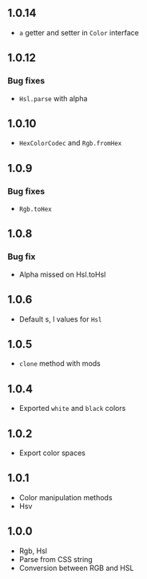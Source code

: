 ## 1.0.14

+ `a` getter and setter in `Color` interface

## 1.0.12

### Bug fixes

+ `Hsl.parse` with alpha

## 1.0.10

+ `HexColorCodec` and `Rgb.fromHex`

## 1.0.9

### Bug fixes

+ `Rgb.toHex`

## 1.0.8

### Bug fix

+ Alpha missed on Hsl.toHsl

## 1.0.6

- Default s, l values for `Hsl`

## 1.0.5

- `clone` method with mods

## 1.0.4

- Exported `white` and `black` colors

## 1.0.2

- Export color spaces

## 1.0.1

- Color manipulation methods
- Hsv

## 1.0.0

- Rgb, Hsl
- Parse from CSS string
- Conversion between RGB and HSL
